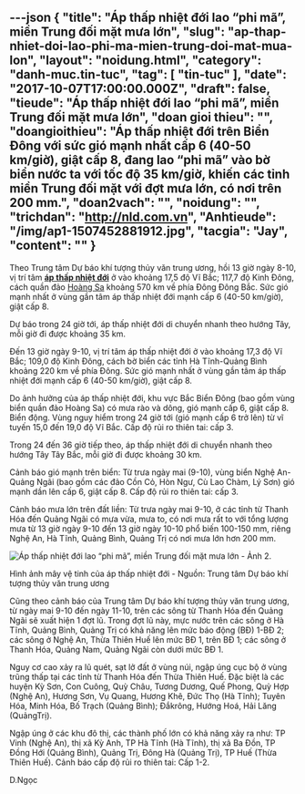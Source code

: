 ---json
{
    "title": "Áp thấp nhiệt đới lao “phi mã”, miền Trung đối mặt mưa lớn",
    "slug": "ap-thap-nhiet-doi-lao-phi-ma-mien-trung-doi-mat-mua-lon",
    "layout": "noidung.html",
    "category": "danh-muc.tin-tuc",
    "tag": [
        "tin-tuc"
    ],
    "date": "2017-10-07T17:00:00.000Z",
    "draft": false,
    "tieude": "Áp thấp nhiệt đới lao “phi mã”, miền Trung đối mặt mưa lớn",
    "doan gioi thieu": "",
    "doangioithieu": "Áp thấp nhiệt đới trên Biển Đông với sức gió mạnh nhất cấp 6 (40-50 km/giờ), giật cấp 8, đang lao “phi mã” vào bờ biển nước ta với tốc độ 35 km/giờ, khiến các tỉnh miền Trung đối mặt với đợt mưa lớn, có nơi trên 200 mm.",
    "doan2vach": "",
    "noidung": "",
    "trichdan": "http://nld.com.vn",
    "Anhtieude": "/img/ap1-1507452881912.jpg",
    "tacgia": "Jay",
    "__content__": ""
}
---
<p><span style="font-size:14px">Theo Trung t&acirc;m Dự b&aacute;o kh&iacute; tượng thủy văn trung ương, hồi 13 giờ ng&agrave;y 8-10, vị tr&iacute; t&acirc;m&nbsp;<strong><a href="http://nld.com.vn/ap-thap-nhiet-doi.html" target="_blank" title="áp thấp nhiệt đới">&aacute;p thấp nhiệt đới</a></strong>&nbsp;ở v&agrave;o khoảng 17,5 độ Vĩ Bắc; 117,7 độ Kinh Đ&ocirc;ng, c&aacute;ch quần đảo&nbsp;<a href="http://nld.com.vn/hoang-sa.html" target="_blank" title="hoàng sa">Ho&agrave;ng Sa</a>&nbsp;khoảng 570 km về ph&iacute;a Đ&ocirc;ng Đ&ocirc;ng Bắc. Sức gi&oacute; mạnh nhất ở v&ugrave;ng gần t&acirc;m &aacute;p thấp nhiệt đới mạnh cấp 6 (40-50 km/giờ), giật cấp 8.</span></p>

<p><span style="font-size:14px">Dự b&aacute;o trong 24 giờ tới, &aacute;p thấp nhiệt đới di chuyển nhanh theo hướng T&acirc;y, mỗi giờ đi được khoảng 35 km.</span></p>

<p><span style="font-size:14px">Đến 13 giờ ng&agrave;y 9-10, vị tr&iacute; t&acirc;m &aacute;p thấp nhiệt đới ở v&agrave;o khoảng 17,3 độ Vĩ Bắc; 109,0 độ Kinh Đ&ocirc;ng, c&aacute;ch bờ biển c&aacute;c tỉnh H&agrave; Tĩnh-Quảng B&igrave;nh khoảng 220 km về ph&iacute;a Đ&ocirc;ng. Sức gi&oacute; mạnh nhất ở v&ugrave;ng gần t&acirc;m &aacute;p thấp nhiệt đới mạnh cấp 6 (40-50 km/giờ), giật cấp 8.</span></p>

<p><span style="font-size:14px">Do ảnh hưởng của &aacute;p thấp nhiệt đới, khu vực Bắc Biển Đ&ocirc;ng (bao gồm v&ugrave;ng biển quần đảo Ho&agrave;ng Sa) c&oacute; mưa r&agrave;o v&agrave; d&ocirc;ng, gi&oacute; mạnh cấp 6, giật cấp 8. Biển động. V&ugrave;ng nguy hiểm trong 24 giờ tới (gi&oacute; mạnh cấp 6 trở l&ecirc;n) từ vĩ tuyến 15,0 đến 19,0 độ Vĩ Bắc. Cấp độ rủi ro thi&ecirc;n tai: cấp 3.</span></p>

<p><span style="font-size:14px">Trong 24 đến 36 giờ tiếp theo, &aacute;p thấp nhiệt đới di chuyển nhanh theo hướng T&acirc;y T&acirc;y Bắc, mỗi giờ đi được khoảng 30 km.</span></p>

<p><span style="font-size:14px">Cảnh b&aacute;o gi&oacute; mạnh tr&ecirc;n biển: Từ trưa ng&agrave;y mai (9-10), v&ugrave;ng biển Nghệ An-Quảng Ng&atilde;i (bao gồm c&aacute;c đảo Cồn Cỏ, H&ograve;n Ngư, C&ugrave; Lao Ch&agrave;m, L&yacute; Sơn) gi&oacute; mạnh dần l&ecirc;n cấp 6, giật cấp 8. Cấp độ rủi ro thi&ecirc;n tai: cấp 3.</span></p>

<p><span style="font-size:14px">Cảnh b&aacute;o mưa lớn tr&ecirc;n đất liền: Từ trưa ng&agrave;y mai 9-10, ở c&aacute;c tỉnh từ Thanh H&oacute;a đến Quảng Ng&atilde;i c&oacute; mưa vừa, mưa to, c&oacute; nơi mưa rất to với tổng lượng mưa từ 13 giờ ng&agrave;y 9-10 đến 13 giờ ng&agrave;y 10-10 phổ biến 100-150 mm, ri&ecirc;ng Nghệ An, H&agrave; Tĩnh, Quảng B&igrave;nh, Quảng Trị c&oacute; nơi mưa lớn hơn 200 mm.</span></p>

<p><span style="font-size:14px"><img alt="Áp thấp nhiệt đới lao “phi mã”, miền Trung đối mặt mưa lớn - Ảnh 2." id="img_8821fec0-ac06-11e7-8dbb-355ae774403f" src="http://nld.mediacdn.vn/2017/atmay-1507452972509.jpg" title="Áp thấp nhiệt đới lao “phi mã”, miền Trung đối mặt mưa lớn - Ảnh 2." /></span></p>

<p><span style="font-size:14px">H&igrave;nh ảnh m&acirc;y vệ tinh của &aacute;p thấp nhiệt đới - Nguồn: Trung t&acirc;m Dự b&aacute;o kh&iacute; tượng thủy văn trung ương</span></p>

<p><span style="font-size:14px">Cũng theo cảnh b&aacute;o của Trung t&acirc;m Dự b&aacute;o kh&iacute; tượng thủy văn trung ương, từ ng&agrave;y mai 9-10 đến ng&agrave;y 11-10, tr&ecirc;n c&aacute;c s&ocirc;ng từ Thanh H&oacute;a đến Quảng Ng&atilde;i sẽ xuất hiện 1 đợt lũ. Trong đợt lũ n&agrave;y, mực nước tr&ecirc;n c&aacute;c s&ocirc;ng ở H&agrave; Tĩnh, Quảng B&igrave;nh, Quảng Trị c&oacute; khả năng l&ecirc;n mức b&aacute;o động (BĐ) 1-BĐ 2; c&aacute;c s&ocirc;ng ở Nghệ An, Thừa Thi&ecirc;n Huế l&ecirc;n mức BĐ 1, tr&ecirc;n BĐ 1; c&aacute;c s&ocirc;ng ở Thanh H&oacute;a, Quảng Nam, Quảng Ng&atilde;i c&ograve;n dưới mức BĐ 1.</span></p>

<p><span style="font-size:14px">Nguy cơ cao xảy ra lũ qu&eacute;t, sạt lở đất ở v&ugrave;ng n&uacute;i, ngập &uacute;ng cục bộ ở v&ugrave;ng trũng thấp tại c&aacute;c tỉnh từ Thanh H&oacute;a đến Thừa Thi&ecirc;n Huế. Đặc biệt l&agrave; c&aacute;c huyện Kỳ Sơn, Con Cu&ocirc;ng, Quỳ Ch&acirc;u, Tương Dương, Quế Phong, Quỳ Hợp (Nghệ An), Hương Sơn, Vụ Quang, Hương Kh&ecirc;, Đức Thọ (H&agrave; Tĩnh); Tuy&ecirc;n H&oacute;a, Minh H&oacute;a, Bố Trạch (Quảng B&igrave;nh); Đắkr&ocirc;ng, Hướng Ho&aacute;, Hải Lăng (QuảngTrị).</span></p>

<p><span style="font-size:14px">Ngập &uacute;ng ở c&aacute;c khu đ&ocirc; thị, c&aacute;c th&agrave;nh phố lớn c&oacute; khả năng xảy ra như: TP Vinh (Nghệ An), thị x&atilde; Kỳ Anh, TP H&agrave; Tĩnh (H&agrave; Tĩnh), thị x&atilde; Ba Đồn, TP Đồng Hới (Quảng B&igrave;nh), Quảng Trị, Đ&ocirc;ng H&agrave; (Quảng Trị), TP Huế (Thừa Thi&ecirc;n Huế). Cảnh b&aacute;o cấp độ rủi ro thi&ecirc;n tai: Cấp 1-2.</span></p>

<p><span style="font-size:14px">D.Ngọc</span></p>
